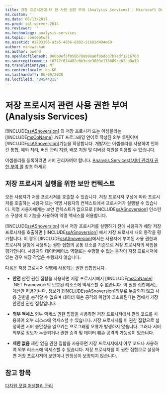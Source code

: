 ```yaml
---
title: 저장 프로시저에 대 한 사용 권한 부여 (Analysis Services) | Microsoft Docs
ms.custom: ''
ms.date: 06/13/2017
ms.prod: sql-server-2014
ms.reviewer: ''
ms.technology: analysis-services
ms.topic: conceptual
ms.assetid: 01793166-a3e5-4856-8302-21b82d494e69
author: minewiskan
ms.author: owend
ms.openlocfilehash: 960b0ef3f050b780998a0f86dcd7b7edf121676d
ms.sourcegitcommit: f0772f614482e0b3cde3609e178689ce62ca3a19
ms.translationtype: MT
ms.contentlocale: ko-KR
ms.lasthandoff: 06/09/2020
ms.locfileid: "84544315"
---
```

# <a name="grant-permissions-on-stored-procedures-analysis-services"></a>저장 프로시저 관련 사용 권한 부여(Analysis Services)
  [!INCLUDE[ssASnoversion](../includes/ssasnoversion-md.md)] 의 저장 프로시저 또는 어셈블리는 [!INCLUDE[msCoName](../includes/msconame-md.md)] .NET 프로그래밍 언어로 작성된 외부 루틴이며 [!INCLUDE[ssASnoversion](../includes/ssasnoversion-md.md)]기능을 확장합니다. 개발자는 어셈블리를 사용하여 언어 간 통합, 예외 처리, 버전 관리 지원, 배포 지원 및 디버깅 지원을 이용할 수 있습니다.  
  
 어셈블리를 등록하려면 서버 관리자여야 합니다. [Analysis Services&#41;&#40;서버 관리자 권한 부여 ](instances/grant-server-admin-rights-to-an-analysis-services-instance.md)를 참조 하세요.  
  
## <a name="security-context-for-stored-procedure-execution"></a>저장 프로시저 실행을 위한 보안 컨텍스트  
 모든 사용자가 저장 프로시저를 호출할 수 있습니다. 저장 프로시저 구성에 따라 프로시저를 호출하는 사용자 또는 익명 사용자의 컨텍스트에서 프로시저가 실행될 수 있습니다. 익명 사용자에게는 보안 컨텍스트가 없으므로 [!INCLUDE[ssASnoversion](../includes/ssasnoversion-md.md)] 인스턴스 구성에 이 기능을 사용하여 익명 액세스를 허용합니다.  
  
 [!INCLUDE[ssASnoversion](../includes/ssasnoversion-md.md)] 에서 저장 프로시저를 실행하기 전에 사용자가 해당 저장 프로시저를 호출하면 [!INCLUDE[ssASnoversion](../includes/ssasnoversion-md.md)] 에서 저장 프로시저 내의 동작을 평가합니다. 이 경우 [!INCLUDE[ssASnoversion](../includes/ssasnoversion-md.md)]에서는 사용자에 부여된 사용 권한과 프로시저 실행에 사용되는 권한 집합의 공통 요소를 기준으로 저장 프로시저의 작업을 평가합니다. 사용자의 데이터베이스 역할로는 수행할 수 없는 동작이 저장 프로시저에 있는 경우 해당 작업은 수행되지 않습니다.  
  
 다음은 저장 프로시저 실행에 사용되는 권한 집합입니다.  
  
-   **안전** 안전 권한 집합을 사용하면 저장 프로시저에서 [!INCLUDE[msCoName](../includes/msconame-md.md)] .NET Framework의 보호된 리소스에 액세스할 수 없습니다. 이 권한 집합에서는 계산만 허용됩니다. 정보가 [!INCLUDE[ssASnoversion](../includes/ssasnoversion-md.md)]외부로 누출되지 않고 사용 권한을 승격할 수 없으며 데이터 훼손 공격의 위험이 최소화된다는 점에서 가장 안전한 권한 집합입니다.  
  
-   **외부 액세스** 외부 액세스 권한 집합을 사용하면 저장 프로시저에서 관리 코드를 사용하여 외부 리소스에 액세스할 수 있습니다. 저장 프로시저를 이 권한 집합으로 설정하면 서버 불안정을 일으키는 프로그래밍 오류가 발생하지 않습니다. 그러나 서버 외부로 정보가 누출되거나 권한 승격 및 데이터 훼손 공격의 가능성이 있습니다.  
  
-   **제한 없음** 제한 없음 권한 집합을 사용하면 저장 프로시저에서 아무 코드나 사용하여 외부 리소스에 액세스할 수 있습니다. 저장 프로시저를 이 권한 집합으로 설정하면 저장 프로시저의 보안이나 안정성이 보장되지 않습니다.  
  
## <a name="see-also"></a>참고 항목  
 [다차원 모델 어셈블리 관리](multidimensional-models/multidimensional-model-assemblies-management.md)  
  
  

